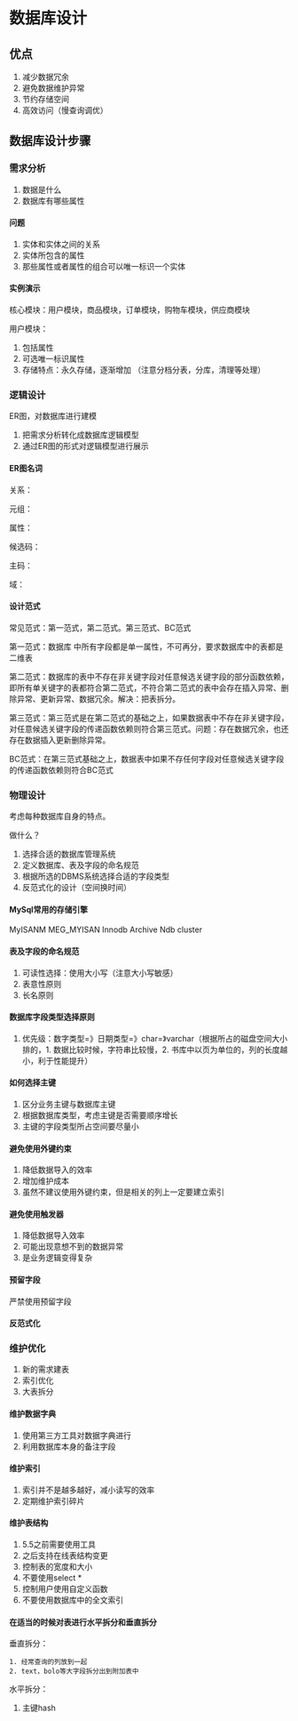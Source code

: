 # 数据库设计

## 优点

1. 减少数据冗余
2. 避免数据维护异常
3. 节约存储空间
4. 高效访问（慢查询调优）

## 数据库设计步骤

### 需求分析

1. 数据是什么
2. 数据库有哪些属性

#### 问题

1. 实体和实体之间的关系
2. 实体所包含的属性
3. 那些属性或者属性的组合可以唯一标识一个实体

#### 实例演示

核心模块：用户模块，商品模块，订单模块，购物车模块，供应商模块

用户模块：

1. 包括属性
2. 可选唯一标识属性
3. 存储特点：永久存储，逐渐增加 （注意分档分表，分库，清理等处理）

### 逻辑设计

ER图，对数据库进行建模

1. 把需求分析转化成数据库逻辑模型
2. 通过ER图的形式对逻辑模型进行展示

#### ER图名词

关系：

元组：

属性：

候选码：

主码：

域：

#### 设计范式

常见范式：第一范式，第二范式。第三范式、BC范式

第一范式：数据库 中所有字段都是单一属性，不可再分，要求数据库中的表都是二维表

第二范式：数据库的表中不存在非关键字段对任意候选关键字段的部分函数依赖，即所有单关键字的表都符合第二范式，不符合第二范式的表中会存在插入异常、删除异常、更新异常、数据冗余。解决：把表拆分。

第三范式：第三范式是在第二范式的基础之上，如果数据表中不存在非关键字段，对任意候选关键字段的传递函数依赖则符合第三范式。问题：存在数据冗余，也还存在数据插入更新删除异常。

BC范式：在第三范式基础之上，数据表中如果不存任何字段对任意候选关键字段的传递函数依赖则符合BC范式 

### 物理设计

考虑每种数据库自身的特点。

做什么？

1. 选择合适的数据库管理系统
2. 定义数据库、表及字段的命名规范
3. 根据所选的DBMS系统选择合适的字段类型
4. 反范式化的设计（空间换时间）

#### MySql常用的存储引擎

MyISANM  MEG_MYISAN Innodb Archive Ndb cluster

#### 表及字段的命名规范

1. 可读性选择：使用大小写（注意大小写敏感）
2. 表意性原则
3. 长名原则

#### 数据库字段类型选择原则

1. 优先级：数字类型=》日期类型=》char=》varchar（根据所占的磁盘空间大小排的，1. 数据比较时候，字符串比较慢，2. 书库中以页为单位的，列的长度越小，利于性能提升） 

#### 如何选择主键

1. 区分业务主键与数据库主键
2. 根据数据库类型，考虑主键是否需要顺序增长
3. 主键的字段类型所占空间要尽量小

#### 避免使用外键约束

1. 降低数据导入的效率
2. 增加维护成本
3. 虽然不建议使用外键约束，但是相关的列上一定要建立索引

#### 避免使用触发器

1. 降低数据导入效率
2. 可能出现意想不到的数据异常
3. 是业务逻辑变得复杂

#### 预留字段

严禁使用预留字段

#### 反范式化

### 维护优化

1. 新的需求建表
2. 索引优化
3. 大表拆分

#### 维护数据字典

1. 使用第三方工具对数据字典进行
2. 利用数据库本身的备注字段

#### 维护索引

1. 索引并不是越多越好，减小读写的效率
2. 定期维护索引碎片

#### 维护表结构

1. 5.5之前需要使用工具
2. 之后支持在线表结构变更
3. 控制表的宽度和大小
4. 不要使用select *
5. 控制用户使用自定义函数
6. 不要使用数据库中的全文索引

#### 在适当的时候对表进行水平拆分和垂直拆分

垂直拆分：

 	1. 经常查询的列放到一起
 	2. text，bolo等大字段拆分出到附加表中

水平拆分：

1. 主键hash



